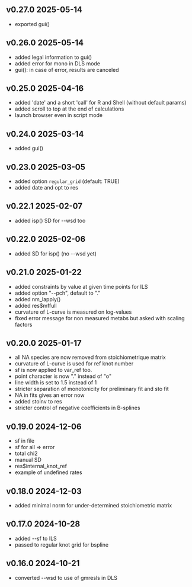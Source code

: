## v0.27.0 2025-05-14
- exported gui()

## v0.26.0 2025-05-14
- added legal information to gui()
- added error for mono in DLS mode
- gui(): in case of error, results are canceled

## v0.25.0 2025-04-16
- added 'date' and a short 'call' for R and Shell (without default params)
- added scroll to top at the end of calculations
- launch browser even in script mode

## v0.24.0 2025-03-14
- added gui()

## v0.23.0 2025-03-05
- added option `regular_grid` (default: TRUE)
- added date and opt to res

## v0.22.1 2025-02-07
- added isp() SD for --wsd too

## v0.22.0 2025-02-06
- added SD for isp() (no --wsd yet)

## v0.21.0 2025-01-22
- added constraints by value at given time points for ILS
- added option "--pch", default to "."
- added nm_lapply()
- added res$mffull
- curvature of L-curve is measured on log-values
- fixed error message for non measured metabs but asked with scaling factors

## v0.20.0 2025-01-17
- all NA species are now removed from stoichiometrique matrix
- curvature of L-curve is used for ref knot number
- sf is now applied to var_ref too.
- point character is now "." instead of "o"
- line width is set to 1.5 instead of 1
- stricter separation of monotonicity for preliminary fit and sto fit
- NA in fits gives an error now
- added stoinv to res
- stricter control of negative coefficients in B-splines

## v0.19.0 2024-12-06
- sf in file
- sf for all => error
- total chi2
- manual SD
- res$internal_knot_ref
- example of undefined rates

## v0.18.0 2024-12-03
- added minimal norm for under-determined stoichiometric matrix

## v0.17.0 2024-10-28
- added --sf to ILS
- passed to regular knot grid for bspline

## v0.16.0 2024-10-21
- converted --wsd to use of gmresls in DLS
